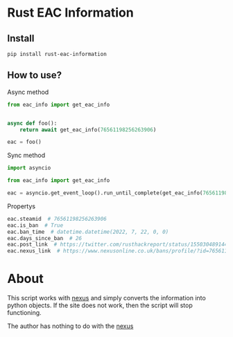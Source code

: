 # Rust EAC Information 
## Install 
```
pip install rust-eac-information
```

## How to use?
Async method
```python
from eac_info import get_eac_info


async def foo():
    return await get_eac_info(76561198256263906)

eac = foo()
```

Sync method
```python
import asyncio

from eac_info import get_eac_info

eac = asyncio.get_event_loop().run_until_complete(get_eac_info(76561198256263906))
```

Propertys
```python
eac.steamid  # 76561198256263906
eac.is_ban  # True
eac.ban_time  # datetime.datetime(2022, 7, 22, 0, 0)
eac.days_since_ban  # 26
eac.post_link  # https://twitter.com/rusthackreport/status/1550304891448557569?ref_src=twsrc%5Etfw
eac.nexus_link  # https://www.nexusonline.co.uk/bans/profile/?id=76561198256263906
```

# About
This script works with [nexus](https://www.nexusonline.co.uk/bans/) and simply converts the information into python objects. If the site does not work, then the script will stop functioning.

The author has nothing to do with the [nexus](https://www.nexusonline.co.uk)

